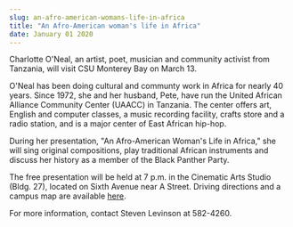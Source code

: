 ```yaml
---
slug: an-afro-american-womans-life-in-africa
title: "An Afro-American woman's life in Africa"
date: January 01 2020
---
```


 
<p>
  Charlotte O'Neal, an artist, poet, musician and community activist from
  Tanzania, will visit CSU Monterey Bay on March 13.
</p>
<p>
  O'Neal has been doing cultural and communty work in Africa for nearly 40
  years. Since 1972, she and her husband, Pete, have run the United African
  Alliance Community Center (UAACC) in Tanzania. The center offers art, English
  and computer classes, a music recording facility, crafts store and a radio
  station, and is a major center of East African hip-hop.
</p>
<p>
  During her presentation, "An Afro-American Woman's Life in Africa," she will
  sing original compositions, play traditional African instruments and discuss
  her history as a member of the Black Panther Party.
</p>
<p>
  The free presentation will be held at 7 p.m. in the Cinematic Arts Studio
  (Bldg. 27), located on Sixth Avenue near A Street. Driving directions and a
  campus map are available <a href="https://csumb.edu/maps">here</a>.
</p>
<p>For more information, contact Steven Levinson at 582-4260.</p>
 
